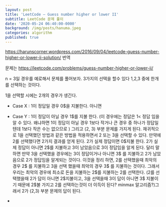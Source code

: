 ```yaml
---
layout: post
title: 'LeetCode – Guess number higher or lower II'
subtitle: LeetCode 문제 풀이
date: '2020-05-24 06:40:00-0000'
background: /img/posts/hanuma.jpeg
categories: algorithm
published: true
---
```




https://harunscorner.wordpress.com/2016/09/04/leetcode-guess-number-higher-or-lower-ii-solution/ 번역

문제는 https://leetcode.com/problems/guess-number-higher-or-lower-ii/

n = 3일 경우를 예로해서 문제를 풀어보자. 3가지의 선택을 할수 있다 1,2,3 중에 한개를 선택하는 것이다.

1을 선택할 시에는 2개의 경우가 생긴다.

- Case X : 1이 정답일 경우 0&#36;을 지불한다. 아니면

- Case Y : 1이 정답이 아닐 경우 1&#36;를 지불 한다. (이 경우에는 정답은 1< 정답 임을 알 수 있다. 왜냐하면 1이 정답이 아닐 경우 1보다 작거나 큰 경우 중 하나가 정답일 텐데 1보다 작은 수는 없으므로 ) 그리고 (2, 3) 부분 문제를 가지게 된다. 재귀적으로 1을 선택했던 방법과 같은 방법을 적용하면서 2 또는 3을 선택할 수 있다. 만약에 2를 선택했다면 2가지 결과를 얻게 된다. 2가 실제 정답이면 0&#36;지불 한다. 2가 실제 정답이 아니면 2&#36;를 지불하고 3이 남았음으로 3이 정답임을 알게 된다. 달리 말하면 만약 3을 선택했을 경우에는 3이 정답이거나 아니면 3&#36; 를 지불하고 2가 남았음으로 2가 정답임을 알게되는 것이다.
  이것을 정리 하면, 2를 선택했을때 최악의 경우 2&#36; 를 지불하고 3을 선택 했을때 최악의 경우 3&#36; 를 지불하는 것이다. 그래서 우리는 최악의 경우에 최소로 돈을 지불하는 2&#36;를 지불하는 2를 선택한다. (2를 선택했을때 2가 답이 아니면 2&#36;지불이고, 3을 선택을때 3이 답이 아니면 3&#36; 지불이기 때문에 2$불 가지고 2를 선택하는것이 더 이득이 된다? minmax 알고리즘?)그래서 2가 (2,3) 부분 문제의 답이 된다.

- 

  
  

  


